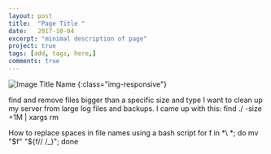 ```yaml
---
layout: post
title:  "Page Title "
date:   2017-10-04
excerpt: "minimal description of page"
project: true
tags: [add, tags, here,]
comments: true
---
```


![Image Title Name](/assets/img/blog/<image-name>)
{:class="img-responsive"}


find and remove files bigger than a specific size and type
I want to clean up my server from large log files and backups.
I came up with this:
find ./ -size +1M | xargs rm


How to replace spaces in file names using a bash script
for f in *\ *; do mv "$f" "${f// /_}"; done


